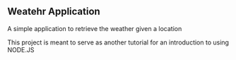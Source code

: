## Weatehr Application

A simple application to retrieve the weather given a location

This project is meant to serve as another tutorial for an introduction to using NODE.JS
